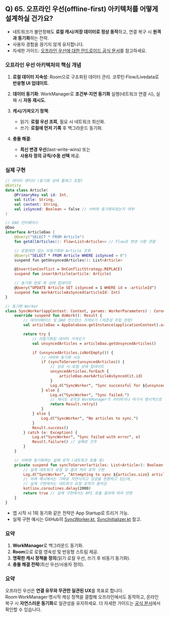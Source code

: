 ## Q) 65. 오프라인 우선(offline-first) 아키텍처를 어떻게 설계하실 건가요?

* 네트워크가 불안정해도 **로컬 캐시/저장 데이터로 정상 동작**하고, 연결 복구 시 **원격과 동기화**하는 전략.
* 사용자 경험을 끊기지 않게 유지합니다.
* 자세한 가이드: [오프라인 우선에 대한 안드로이드 공식 문서](https://developer.android.com/topic/architecture/data-layer/offline-first)를 참고하세요.

### 오프라인 우선 아키텍처의 핵심 개념

1. **로컬 데이터 지속성**: Room으로 구조화된 데이터 관리. 코루틴·Flow/Livedata로 **반응형 UI 업데이트**.
2. **데이터 동기화**: WorkManager로 **조건부·지연 동기화** 실행(네트워크 연결 시), 실패 시 **자동 재시도**.
3. **캐시/가져오기 정책**:

   * 읽기: **로컬 우선 조회**, 필요 시 네트워크 최신화.
   * 쓰기: **로컬에 먼저 기록** 후 백그라운드 동기화.
4. **충돌 해결**:

   * **최신 변경 우선**(last-write-wins) 또는
   * **사용자 정의 규칙/수동 선택** 제공.

### 실제 구현

```kotlin
// 데이터 엔티티 (동기화 상태 플래그 포함)
@Entity
data class Article(
    @PrimaryKey val id: Int,
    val title: String,
    val content: String,
    val isSynced: Boolean = false // 서버와 동기화되었는지 여부
)

// DAO 인터페이스
@Dao
interface ArticleDao {
    @Query("SELECT * FROM Article")
    fun getAllArticles(): Flow<List<Article>> // Flow로 변경 사항 관찰

    // 로컬에만 있는 미동기화된 Article 조회
    @Query("SELECT * FROM Article WHERE isSynced = 0")
    suspend fun getUnsyncedArticles(): List<Article>

    @Insert(onConflict = OnConflictStrategy.REPLACE)
    suspend fun insertArticle(article: Article)

    // 동기화 완료 후 상태 업데이트
    @Query("UPDATE Article SET isSynced = 1 WHERE id = :articleId")
    suspend fun markArticleAsSynced(articleId: Int)
}

// 동기화 Worker
class SyncWorker(appContext: Context, params: WorkerParameters) : CoroutineWorker(appContext, params) {
    override suspend fun doWork(): Result {
        // 데이터베이스 및 DAO 인스턴스 가져오기 (의존성 주입 권장)
        val articleDao = AppDatabase.getInstance(applicationContext).articleDao()

        return try {
            // 미동기화된 데이터 가져오기
            val unsyncedArticles = articleDao.getUnsyncedArticles()

            if (unsyncedArticles.isNotEmpty()) {
                // 서버와 동기화 시도
                if (syncToServer(unsyncedArticles)) {
                    // 성공 시 로컬 상태 업데이트
                    unsyncedArticles.forEach {
                        articleDao.markArticleAsSynced(it.id)
                    }
                    Log.d("SyncWorker", "Sync successful for ${unsyncedArticles.size} articles.")
                } else {
                    Log.e("SyncWorker", "Sync failed.")
                    // 재시도 로직은 WorkManager가 처리하거나 여기서 명시적으로 Result.retry() 반환 가능
                    return Result.retry()
                }
            } else {
                Log.d("SyncWorker", "No articles to sync.")
            }
            Result.success()
        } catch (e: Exception) {
            Log.e("SyncWorker", "Sync failed with error", e)
            Result.failure() // 실패로 간주
        }
    }

    // 서버와 동기화하는 실제 로직 (네트워크 호출 등)
    private suspend fun syncToServer(articles: List<Article>): Boolean {
        // 실제 네트워크 요청 및 결과 처리 로직 구현
        Log.d("SyncWorker", "Attempting to sync ${articles.size} articles...")
        // 아래 예시에서는 가짜로 지연시키고 성공을 반환하고 있는데,
        // 실제 구현에서는 네트워크 요청 로직이 들어감
        kotlinx.coroutines.delay(2000)
        return true // 실제 구현에서는 API 호출 결과에 따라 반환
    }
}
```

* 앱 시작 시 1회 동기화 같은 전략은 App Startup로 트리거 가능.
* 실제 구현 예시는 GitHub의 [SyncWorker.kt](https://github.com/android/nowinandroid/blob/d42262c9391ccd1d59a0c92476c2b349a5acc3af/sync/work/src/main/kotlin/com/google/samples/apps/nowinandroid/sync/workers/SyncWorker.kt#L51), [SyncInitializer.kt](https://github.com/android/nowinandroid/blob/d42262c9391ccd1d59a0c92476c2b349a5acc3af/sync/work/src/main/kotlin/com/google/samples/apps/nowinandroid/sync/initializers/SyncInitializer.kt#L23) 참고.

### 요약

1. **WorkManager**로 백그라운드 동기화.
2. **Room**으로 로컬 영속성 및 반응형 스트림 제공.
3. **명확한 캐시 정책을 정의**(읽기 로컬 우선, 쓰기 후 비동기 동기화).
4. **충돌 해결 전략**(최신 우선/사용자 정의).

### 요약

오프라인 우선은 **연결 유무와 무관한 일관된 UX**를 목표로 합니다. Room·WorkManager·명시적 캐싱 정책을 결합해 오프라인에서도 동작하고, 온라인 복구 시 **자연스러운 동기화**로 일관성을 유지하세요. 더 자세한 가이드는 [공식 문서](https://developer.android.com/topic/architecture/data-layer/offline-first)에서 확인할 수 있습니다.
